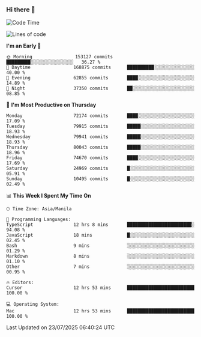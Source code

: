 ### Hi there 👋

<!--START_SECTION:waka-->
![Code Time](http://img.shields.io/badge/Code%20Time-6%2C134%20hrs%2045%20mins-blue)

![Lines of code](https://img.shields.io/badge/From%20Hello%20World%20I%27ve%20Written-143.8%20million%20lines%20of%20code-blue)

**I'm an Early 🐤** 

```text
🌞 Morning                153127 commits      █████████░░░░░░░░░░░░░░░░   36.27 % 
🌆 Daytime                168875 commits      ██████████░░░░░░░░░░░░░░░   40.00 % 
🌃 Evening                62855 commits       ████░░░░░░░░░░░░░░░░░░░░░   14.89 % 
🌙 Night                  37350 commits       ██░░░░░░░░░░░░░░░░░░░░░░░   08.85 % 
```
📅 **I'm Most Productive on Thursday** 

```text
Monday                   72174 commits       ████░░░░░░░░░░░░░░░░░░░░░   17.09 % 
Tuesday                  79915 commits       █████░░░░░░░░░░░░░░░░░░░░   18.93 % 
Wednesday                79941 commits       █████░░░░░░░░░░░░░░░░░░░░   18.93 % 
Thursday                 80043 commits       █████░░░░░░░░░░░░░░░░░░░░   18.96 % 
Friday                   74670 commits       ████░░░░░░░░░░░░░░░░░░░░░   17.69 % 
Saturday                 24969 commits       █░░░░░░░░░░░░░░░░░░░░░░░░   05.91 % 
Sunday                   10495 commits       █░░░░░░░░░░░░░░░░░░░░░░░░   02.49 % 
```


📊 **This Week I Spent My Time On** 

```text
🕑︎ Time Zone: Asia/Manila

💬 Programming Languages: 
TypeScript               12 hrs 8 mins       ████████████████████████░   94.08 % 
JavaScript               18 mins             █░░░░░░░░░░░░░░░░░░░░░░░░   02.45 % 
Bash                     9 mins              ░░░░░░░░░░░░░░░░░░░░░░░░░   01.29 % 
Markdown                 8 mins              ░░░░░░░░░░░░░░░░░░░░░░░░░   01.10 % 
Other                    7 mins              ░░░░░░░░░░░░░░░░░░░░░░░░░   00.95 % 

🔥 Editors: 
Cursor                   12 hrs 53 mins      █████████████████████████   100.00 % 

💻 Operating System: 
Mac                      12 hrs 53 mins      █████████████████████████   100.00 % 
```


 Last Updated on 23/07/2025 06:40:24 UTC
<!--END_SECTION:waka-->


<!--
**rad182/rad182** is a ✨ _special_ ✨ repository because its `README.md` (this file) appears on your GitHub profile.

Here are some ideas to get you started:

- 🔭 I’m currently working on ...
- 🌱 I’m currently learning ...
- 👯 I’m looking to collaborate on ...
- 🤔 I’m looking for help with ...
- 💬 Ask me about ...
- 📫 How to reach me: ...
- 😄 Pronouns: ...
- ⚡ Fun fact: ...
-->
